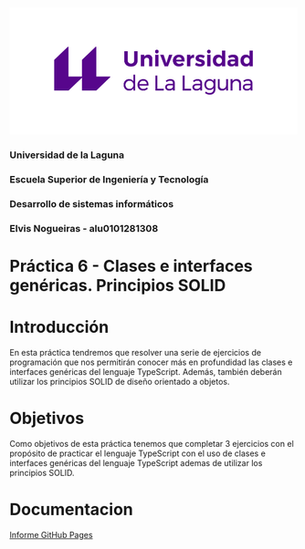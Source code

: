 ![ull](Imagenes/ull.png)
### Universidad de la Laguna
### Escuela Superior de Ingeniería y Tecnología
### Desarrollo de sistemas informáticos
### Elvis Nogueiras - alu0101281308

# Práctica 6 - Clases e interfaces genéricas. Principios SOLID

# Introducción

En esta práctica tendremos que resolver una serie de ejercicios de programación que nos permitirán conocer más en profundidad las clases e interfaces genéricas del lenguaje TypeScript. Además, también deberán utilizar los principios SOLID de diseño orientado a objetos.
# Objetivos

Como objetivos de esta práctica tenemos que completar 3 ejercicios con el propósito de practicar el lenguaje TypeScript con el uso de clases e interfaces genéricas del lenguaje TypeScript ademas de utilizar los principios SOLID.

# Documentacion

[Informe GitHub Pages]()